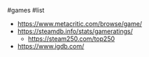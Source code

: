 #games #list 

- https://www.metacritic.com/browse/game/
- https://steamdb.info/stats/gameratings/
	- https://steam250.com/top250
- https://www.igdb.com/
